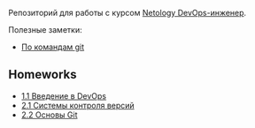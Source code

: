 Репозиторий для работы c курсом [Netology DevOps-инженер](https://netology.ru/programs/devops).

Полезные заметки:
* [По командам git](/src/notes/git.md)

## Homeworks
* [1.1 Введение в DevOps](/src/homework/1.1)
* [2.1 Системы контроля версий](/src/homeworks/2.1)
* [2.2 Основы Git](/src/homeworks/2.2)